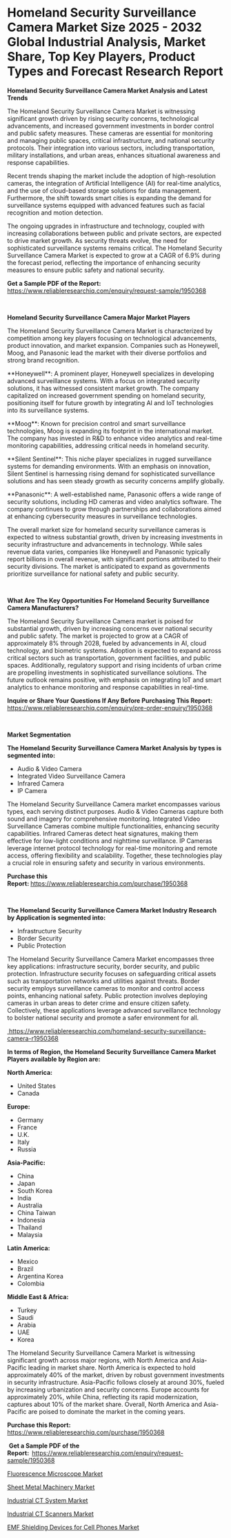<p><h1>Homeland Security Surveillance Camera Market Size 2025 - 2032 Global Industrial Analysis, Market Share, Top Key Players, Product Types and Forecast Research Report</h1></p><p><strong>Homeland Security Surveillance Camera Market Analysis and Latest Trends</strong></p>
<p><p>The Homeland Security Surveillance Camera Market is witnessing significant growth driven by rising security concerns, technological advancements, and increased government investments in border control and public safety measures. These cameras are essential for monitoring and managing public spaces, critical infrastructure, and national security protocols. Their integration into various sectors, including transportation, military installations, and urban areas, enhances situational awareness and response capabilities.</p><p>Recent trends shaping the market include the adoption of high-resolution cameras, the integration of Artificial Intelligence (AI) for real-time analytics, and the use of cloud-based storage solutions for data management. Furthermore, the shift towards smart cities is expanding the demand for surveillance systems equipped with advanced features such as facial recognition and motion detection. </p><p>The ongoing upgrades in infrastructure and technology, coupled with increasing collaborations between public and private sectors, are expected to drive market growth. As security threats evolve, the need for sophisticated surveillance systems remains critical. The Homeland Security Surveillance Camera Market is expected to grow at a CAGR of 6.9% during the forecast period, reflecting the importance of enhancing security measures to ensure public safety and national security.</p></p>
<p><strong>Get a Sample PDF of the Report:&nbsp;</strong> <a href="https://www.reliableresearchiq.com/enquiry/request-sample/1950368?utm_campaign=104&utm_medium=2&utm_source=Github&utm_content=ia&utm_term=10042025&utm_id=homeland-security-surveillance-camera">https://www.reliableresearchiq.com/enquiry/request-sample/1950368</a></p>
<p>&nbsp;</p>
<p><strong>Homeland Security Surveillance Camera Major Market Players</strong></p>
<p><p>The Homeland Security Surveillance Camera Market is characterized by competition among key players focusing on technological advancements, product innovation, and market expansion. Companies such as Honeywell, Moog, and Panasonic lead the market with their diverse portfolios and strong brand recognition.</p><p>**Honeywell**: A prominent player, Honeywell specializes in developing advanced surveillance systems. With a focus on integrated security solutions, it has witnessed consistent market growth. The company capitalized on increased government spending on homeland security, positioning itself for future growth by integrating AI and IoT technologies into its surveillance systems.</p><p>**Moog**: Known for precision control and smart surveillance technologies, Moog is expanding its footprint in the international market. The company has invested in R&D to enhance video analytics and real-time monitoring capabilities, addressing critical needs in homeland security.</p><p>**Silent Sentinel**: This niche player specializes in rugged surveillance systems for demanding environments. With an emphasis on innovation, Silent Sentinel is harnessing rising demand for sophisticated surveillance solutions and has seen steady growth as security concerns amplify globally.</p><p>**Panasonic**: A well-established name, Panasonic offers a wide range of security solutions, including HD cameras and video analytics software. The company continues to grow through partnerships and collaborations aimed at enhancing cybersecurity measures in surveillance technologies.</p><p>The overall market size for homeland security surveillance cameras is expected to witness substantial growth, driven by increasing investments in security infrastructure and advancements in technology. While sales revenue data varies, companies like Honeywell and Panasonic typically report billions in overall revenue, with significant portions attributed to their security divisions. The market is anticipated to expand as governments prioritize surveillance for national safety and public security.</p></p>
<p>&nbsp;</p>
<p><strong>What Are The Key Opportunities For Homeland Security Surveillance Camera Manufacturers?</strong></p>
<p><p>The Homeland Security Surveillance Camera market is poised for substantial growth, driven by increasing concerns over national security and public safety. The market is projected to grow at a CAGR of approximately 8% through 2028, fueled by advancements in AI, cloud technology, and biometric systems. Adoption is expected to expand across critical sectors such as transportation, government facilities, and public spaces. Additionally, regulatory support and rising incidents of urban crime are propelling investments in sophisticated surveillance solutions. The future outlook remains positive, with emphasis on integrating IoT and smart analytics to enhance monitoring and response capabilities in real-time.</p></p>
<p><strong>Inquire or Share Your Questions If Any Before Purchasing This Report:</strong> <a href="https://www.reliableresearchiq.com/enquiry/pre-order-enquiry/1950368?utm_campaign=104&utm_medium=2&utm_source=Github&utm_content=ia&utm_term=10042025&utm_id=homeland-security-surveillance-camera">https://www.reliableresearchiq.com/enquiry/pre-order-enquiry/1950368</a></p>
<p>&nbsp;</p>
<p><strong>Market Segmentation</strong></p>
<p><strong>The Homeland Security Surveillance Camera Market Analysis by types is segmented into:</strong></p>
<p><ul><li>Audio & Video Camera</li><li>Integrated Video Surveillance Camera</li><li>Infrared Camera</li><li>IP Camera</li></ul></p>
<p><p>The Homeland Security Surveillance Camera market encompasses various types, each serving distinct purposes. Audio & Video Cameras capture both sound and imagery for comprehensive monitoring. Integrated Video Surveillance Cameras combine multiple functionalities, enhancing security capabilities. Infrared Cameras detect heat signatures, making them effective for low-light conditions and nighttime surveillance. IP Cameras leverage internet protocol technology for real-time monitoring and remote access, offering flexibility and scalability. Together, these technologies play a crucial role in ensuring safety and security in various environments.</p></p>
<p><strong>Purchase this Report:&nbsp;</strong><a href="https://www.reliableresearchiq.com/purchase/1950368?utm_campaign=104&utm_medium=2&utm_source=Github&utm_content=ia&utm_term=10042025&utm_id=homeland-security-surveillance-camera">https://www.reliableresearchiq.com/purchase/1950368</a></p>
<p>&nbsp;</p>
<p><strong>The Homeland Security Surveillance Camera Market Industry Research by Application is segmented into:</strong></p>
<p><ul><li>Infrastructure Security</li><li>Border Security</li><li>Public Protection</li></ul></p>
<p><p>The Homeland Security Surveillance Camera Market encompasses three key applications: infrastructure security, border security, and public protection. Infrastructure security focuses on safeguarding critical assets such as transportation networks and utilities against threats. Border security employs surveillance cameras to monitor and control access points, enhancing national safety. Public protection involves deploying cameras in urban areas to deter crime and ensure citizen safety. Collectively, these applications leverage advanced surveillance technology to bolster national security and promote a safer environment for all.</p></p>
<p><a href="https://www.reliableresearchiq.com/homeland-security-surveillance-camera-r1950368?utm_campaign=104&utm_medium=2&utm_source=Github&utm_content=ia&utm_term=10042025&utm_id=homeland-security-surveillance-camera">&nbsp;https://www.reliableresearchiq.com/homeland-security-surveillance-camera-r1950368</a></p>
<p><strong>In terms of Region, the Homeland Security Surveillance Camera Market Players available by Region are:</strong></p>
<p>
    <p> <strong> North America: </strong>
        <ul>
            <li>United States</li>
            <li>Canada</li>
        </ul>
        </p> 
    <p> <strong> Europe: </strong>
        <ul>
            <li>Germany</li>
            <li>France</li>
            <li>U.K.</li>
            <li>Italy</li>
            <li>Russia</li>
        </ul>
        </p> 
    <p> <strong> Asia-Pacific: </strong>
        <ul>
            <li>China</li>
            <li>Japan</li>
            <li>South Korea</li>
            <li>India</li>
            <li>Australia</li>
            <li>China Taiwan</li>
            <li>Indonesia</li>
            <li>Thailand</li>
            <li>Malaysia</li>
        </ul>
        </p> 
    <p> <strong> Latin America: </strong>
        <ul>
            <li>Mexico</li>
            <li>Brazil</li>
            <li>Argentina Korea</li>
            <li>Colombia</li>
        </ul>
        </p> 
    <p> <strong> Middle East & Africa: </strong>
        <ul>
            <li>Turkey</li>
            <li>Saudi</li>
            <li>Arabia</li>
            <li>UAE</li>
            <li>Korea</li>
        </ul>
    </p>
    </p>
<p><p>The Homeland Security Surveillance Camera Market is witnessing significant growth across major regions, with North America and Asia-Pacific leading in market share. North America is expected to hold approximately 40% of the market, driven by robust government investments in security infrastructure. Asia-Pacific follows closely at around 30%, fueled by increasing urbanization and security concerns. Europe accounts for approximately 20%, while China, reflecting its rapid modernization, captures about 10% of the market share. Overall, North America and Asia-Pacific are poised to dominate the market in the coming years.</p></p>
<p><strong>Purchase this Report: </strong><a href="https://www.reliableresearchiq.com/purchase/1950368?utm_campaign=104&utm_medium=2&utm_source=Github&utm_content=ia&utm_term=10042025&utm_id=homeland-security-surveillance-camera">https://www.reliableresearchiq.com/purchase/1950368</a></p>
<p>&nbsp;<strong>Get a Sample PDF of the Report:&nbsp;&nbsp;</strong><a href="https://www.reliableresearchiq.com/enquiry/request-sample/1950368?utm_campaign=104&utm_medium=2&utm_source=Github&utm_content=ia&utm_term=10042025&utm_id=homeland-security-surveillance-camera">https://www.reliableresearchiq.com/enquiry/request-sample/1950368</a></p>
<p><strong></strong></p>
<p><p><a href="https://github.com/irisadoranrx/Market-Research-Report-List-1/blob/main/fluorescence-microscope-market.md?utm_campaign=104&utm_medium=2&utm_source=Github&utm_content=ia&utm_term=10042025&utm_id=homeland-security-surveillance-camera">Fluorescence Microscope Market</a></p><p><a href="https://github.com/sionepeppess/Market-Research-Report-List-1/blob/main/sheet-metal-machinery-market.md?utm_campaign=104&utm_medium=2&utm_source=Github&utm_content=ia&utm_term=10042025&utm_id=homeland-security-surveillance-camera">Sheet Metal Machinery Market</a></p><p><a href="https://github.com/suzorfazlikb/Market-Research-Report-List-1/blob/main/industrial-ct-system-market.md?utm_campaign=104&utm_medium=2&utm_source=Github&utm_content=ia&utm_term=10042025&utm_id=homeland-security-surveillance-camera">Industrial CT System Market</a></p><p><a href="https://github.com/tamvrosiya/Market-Research-Report-List-7/blob/main/industrial-ct-scanners-market.md?utm_campaign=104&utm_medium=2&utm_source=Github&utm_content=ia&utm_term=10042025&utm_id=homeland-security-surveillance-camera">Industrial CT Scanners Market</a></p><p><a href="https://github.com/pizolina/Market-Research-Report-List-7/blob/main/emf-shielding-devices-for-cell-phones-market.md?utm_campaign=104&utm_medium=2&utm_source=Github&utm_content=ia&utm_term=10042025&utm_id=homeland-security-surveillance-camera">EMF Shielding Devices for Cell Phones Market</a></p></p>